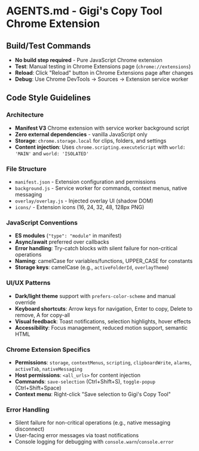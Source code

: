 # AGENTS.md - Gigi's Copy Tool Chrome Extension

## Build/Test Commands
- **No build step required** - Pure JavaScript Chrome extension
- **Test**: Manual testing in Chrome Extensions page (`chrome://extensions`)
- **Reload**: Click "Reload" button in Chrome Extensions page after changes
- **Debug**: Use Chrome DevTools → Sources → Extension service worker

## Code Style Guidelines

### Architecture
- **Manifest V3** Chrome extension with service worker background script
- **Zero external dependencies** - vanilla JavaScript only
- **Storage**: `chrome.storage.local` for clips, folders, and settings
- **Content injection**: Uses `chrome.scripting.executeScript` with `world: 'MAIN'` and `world: 'ISOLATED'`

### File Structure
- `manifest.json` - Extension configuration and permissions
- `background.js` - Service worker for commands, context menus, native messaging
- `overlay/overlay.js` - Injected overlay UI (shadow DOM)
- `icons/` - Extension icons (16, 24, 32, 48, 128px PNG)

### JavaScript Conventions
- **ES modules** (`"type": "module"` in manifest)
- **Async/await** preferred over callbacks
- **Error handling**: Try-catch blocks with silent failure for non-critical operations
- **Naming**: camelCase for variables/functions, UPPER_CASE for constants
- **Storage keys**: camelCase (e.g., `activeFolderId`, `overlayTheme`)

### UI/UX Patterns
- **Dark/light theme** support with `prefers-color-scheme` and manual override
- **Keyboard shortcuts**: Arrow keys for navigation, Enter to copy, Delete to remove, A for copy-all
- **Visual feedback**: Toast notifications, selection highlights, hover effects
- **Accessibility**: Focus management, reduced motion support, semantic HTML

### Chrome Extension Specifics
- **Permissions**: `storage`, `contextMenus`, `scripting`, `clipboardWrite`, `alarms`, `activeTab`, `nativeMessaging`
- **Host permissions**: `<all_urls>` for content injection
- **Commands**: `save-selection` (Ctrl+Shift+S), `toggle-popup` (Ctrl+Shift+Space)
- **Context menu**: Right-click "Save selection to Gigi's Copy Tool"

### Error Handling
- Silent failure for non-critical operations (e.g., native messaging disconnect)
- User-facing error messages via toast notifications
- Console logging for debugging with `console.warn`/`console.error`